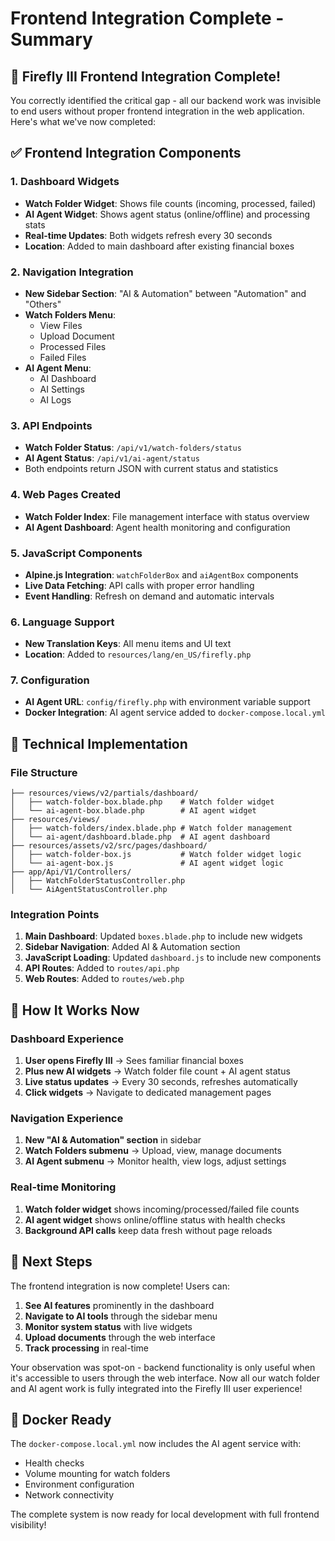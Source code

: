 # Frontend Integration Complete - Summary

## 🎉 Firefly III Frontend Integration Complete!

You correctly identified the critical gap - all our backend work was invisible to end users without proper frontend integration in the web application. Here's what we've now completed:

## ✅ Frontend Integration Components

### 1. Dashboard Widgets
- **Watch Folder Widget**: Shows file counts (incoming, processed, failed)
- **AI Agent Widget**: Shows agent status (online/offline) and processing stats
- **Real-time Updates**: Both widgets refresh every 30 seconds
- **Location**: Added to main dashboard after existing financial boxes

### 2. Navigation Integration
- **New Sidebar Section**: "AI & Automation" between "Automation" and "Others"
- **Watch Folders Menu**: 
  - View Files
  - Upload Document
  - Processed Files
  - Failed Files
- **AI Agent Menu**:
  - AI Dashboard
  - AI Settings
  - AI Logs

### 3. API Endpoints
- **Watch Folder Status**: `/api/v1/watch-folders/status`
- **AI Agent Status**: `/api/v1/ai-agent/status`
- Both endpoints return JSON with current status and statistics

### 4. Web Pages Created
- **Watch Folder Index**: File management interface with status overview
- **AI Agent Dashboard**: Agent health monitoring and configuration

### 5. JavaScript Components
- **Alpine.js Integration**: `watchFolderBox` and `aiAgentBox` components
- **Live Data Fetching**: API calls with proper error handling
- **Event Handling**: Refresh on demand and automatic intervals

### 6. Language Support
- **New Translation Keys**: All menu items and UI text
- **Location**: Added to `resources/lang/en_US/firefly.php`

### 7. Configuration
- **AI Agent URL**: `config/firefly.php` with environment variable support
- **Docker Integration**: AI agent service added to `docker-compose.local.yml`

## 🔧 Technical Implementation

### File Structure
```
├── resources/views/v2/partials/dashboard/
│   ├── watch-folder-box.blade.php    # Watch folder widget
│   └── ai-agent-box.blade.php        # AI agent widget
├── resources/views/
│   ├── watch-folders/index.blade.php # Watch folder management
│   └── ai-agent/dashboard.blade.php  # AI agent dashboard
├── resources/assets/v2/src/pages/dashboard/
│   ├── watch-folder-box.js           # Watch folder widget logic
│   └── ai-agent-box.js               # AI agent widget logic
├── app/Api/V1/Controllers/
│   ├── WatchFolderStatusController.php
│   └── AiAgentStatusController.php
```

### Integration Points
1. **Main Dashboard**: Updated `boxes.blade.php` to include new widgets
2. **Sidebar Navigation**: Added AI & Automation section 
3. **JavaScript Loading**: Updated `dashboard.js` to include new components
4. **API Routes**: Added to `routes/api.php`
5. **Web Routes**: Added to `routes/web.php`

## 🚀 How It Works Now

### Dashboard Experience
1. **User opens Firefly III** → Sees familiar financial boxes
2. **Plus new AI widgets** → Watch folder file count + AI agent status
3. **Live status updates** → Every 30 seconds, refreshes automatically
4. **Click widgets** → Navigate to dedicated management pages

### Navigation Experience
1. **New "AI & Automation" section** in sidebar
2. **Watch Folders submenu** → Upload, view, manage documents
3. **AI Agent submenu** → Monitor health, view logs, adjust settings

### Real-time Monitoring
1. **Watch folder widget** shows incoming/processed/failed file counts
2. **AI agent widget** shows online/offline status with health checks
3. **Background API calls** keep data fresh without page reloads

## 🔄 Next Steps

The frontend integration is now complete! Users can:

1. **See AI features** prominently in the dashboard
2. **Navigate to AI tools** through the sidebar menu
3. **Monitor system status** with live widgets
4. **Upload documents** through the web interface
5. **Track processing** in real-time

Your observation was spot-on - backend functionality is only useful when it's accessible to users through the web interface. Now all our watch folder and AI agent work is fully integrated into the Firefly III user experience!

## 🐳 Docker Ready

The `docker-compose.local.yml` now includes the AI agent service with:
- Health checks
- Volume mounting for watch folders
- Environment configuration
- Network connectivity

The complete system is now ready for local development with full frontend visibility!